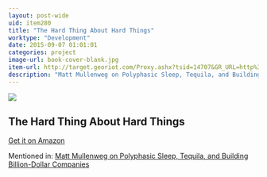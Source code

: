 ```yaml
---
layout: post-wide
uid: item280
title: "The Hard Thing About Hard Things"
worktype: "Development"
date: 2015-09-07 01:01:01
categories: project
image-url: book-cover-blank.jpg
item-url: http://target.georiot.com/Proxy.ashx?tsid=14707&GR_URL=http%3A%2F%2Fwww.amazon.com%2FThe-Hard-Thing-About-Things-ebook%2Fdp%2FB00DQ845EA%2F
description: "Matt Mullenweg on Polyphasic Sleep, Tequila, and Building Billion-Dollar Companies"
---
```

<a href="http://target.georiot.com/Proxy.ashx?tsid=14707&GR_URL=http%3A%2F%2Fwww.amazon.com%2FThe-Hard-Thing-About-Things-ebook%2Fdp%2FB00DQ845EA%2F" target="blank"><img src="../../../../img/thumbs/book-cover-blank.jpg" class="prod-img"></a>
<h2>The Hard Thing About Hard Things</h2>
<p><a href="http://target.georiot.com/Proxy.ashx?tsid=14707&GR_URL=http%3A%2F%2Fwww.amazon.com%2FThe-Hard-Thing-About-Things-ebook%2Fdp%2FB00DQ845EA%2F" target="blank">Get it on Amazon</a><p>
<p>Mentioned in: <a href="http://fourhourworkweek.com/2015/02/09/matt-mullenweg/" target="blank">Matt Mullenweg on Polyphasic Sleep, Tequila, and Building Billion-Dollar Companies</a></p>
